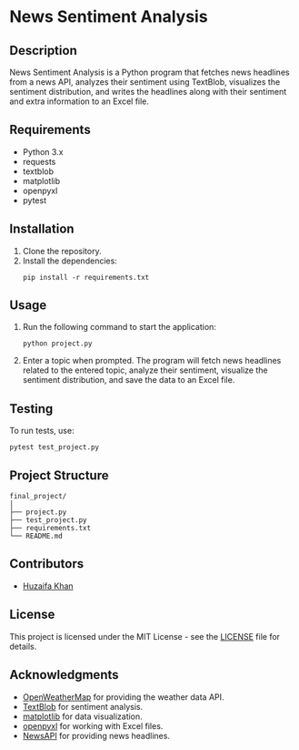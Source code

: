 # News Sentiment Analysis

## Description
News Sentiment Analysis is a Python program that fetches news headlines from a news API, analyzes their sentiment using TextBlob, visualizes the sentiment distribution, and writes the headlines along with their sentiment and extra information to an Excel file.

## Requirements
- Python 3.x
- requests
- textblob
- matplotlib
- openpyxl
- pytest

## Installation
1. Clone the repository.
2. Install the dependencies:
    ```
    pip install -r requirements.txt
    ```

## Usage
1. Run the following command to start the application:
    ```
    python project.py
    ```
2. Enter a topic when prompted. The program will fetch news headlines related to the entered topic, analyze their sentiment, visualize the sentiment distribution, and save the data to an Excel file.

## Testing
To run tests, use:
```
pytest test_project.py
```

## Project Structure
```
final_project/
│
├── project.py
├── test_project.py
├── requirements.txt
└── README.md
```

## Contributors
- [Huzaifa Khan](https://github.com/botzaifa)

## License
This project is licensed under the MIT License - see the [LICENSE](LICENSE) file for details.

## Acknowledgments
- [OpenWeatherMap](https://openweathermap.org/) for providing the weather data API.
- [TextBlob](https://textblob.readthedocs.io/en/dev/) for sentiment analysis.
- [matplotlib](https://matplotlib.org/) for data visualization.
- [openpyxl](https://openpyxl.readthedocs.io/en/stable/) for working with Excel files.
- [NewsAPI](https://newsapi.org/) for providing news headlines.
```

